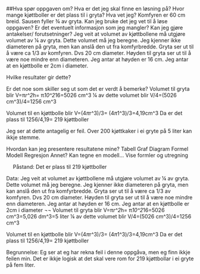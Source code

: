 ##Hva spør oppgaven om? 
Hva er det jeg skal finne en løsning på? 	Hvor mange kjøttboller er det plass til i gryta?
Hva vet jeg?	Komfyren er 60 cm breid. 
Sausen fyller ¾ av gryta.
Kan jeg bruke det jeg vet til å løse oppgaven? 
Er det eventuelt informasjon som jeg mangler? 
Kan jeg gjøre antakelser/ forutsetninger?
 	Jeg veit at volumet av kjøttbollene må utgjøre volumet av ¼ av gryta. Dette volumet må jeg beregne.
Jeg kjenner ikke diameteren på gryta, men kan anslå den ut fra komfyrbredde. Gryta ser ut til å være ca 1/3 av komfyren. Dvs 20 cm diameter. Høyden til gryta ser ut til å være noe mindre enn diameteren. Jeg antar at høyden er 16 cm.
Jeg antar at en kjøttbolle er 2cm i diameter.

Hvilke resultater gir dette?
 
Er det noe som skiller seg ut som det er verdt å bemerke?	Volumet til gryta blir 
V=π*r^2*h= π*10^2*16=5026 cm^3 
¼ av dette volumet blir V/4=(5026 cm^3)/4=1256 cm^3 

Volumet til en kjøttbolle blir 
V=(4*π*r^3)/3=  (4*π*1^3)/3=4,19cm^3 
Da er det plass til 1256/4,19= 219  kjøttboller 

Jeg ser at dette antagelig er feil. Over 200 kjøttkaker i ei gryte på 5 liter kan ikkje stemme. 

Hvordan kan jeg presentere resultatene mine?
	Tabell
	Graf
	Diagram
	Formel
	Modell 
	Regresjon 
	Annet?	Kan tegne en modell…
Vise formler og utregning

 
Påstand: Det er plass til 219 kjøttboller

Data:
Jeg veit at volumet av kjøttbollene må utgjøre volumet av ¼ av gryta. Dette volumet må jeg beregne.
Jeg kjenner ikke diameteren på gryta, men kan anslå den ut fra komfyrbredde. Gryta ser ut til å være ca 1/3 av komfyren. Dvs 20 cm diameter. Høyden til gryta ser ut til å være noe mindre enn diameteren. Jeg antar at høyden er 16 cm.
Jeg antar at en kjøttbolle er 2cm i diameter
¬¬
Volumet til gryta blir 
V=π*r^2*h= π*10^2*16=5026 cm^3=5,026 dm^3=5 liter 
¼ av dette volumet blir V/4=(5026 cm^3)/4=1256 cm^3 

Volumet til en kjøttbolle blir 
V=(4*π*r^3)/3=  (4*π*1^3)/3=4,19cm^3 
Da er det plass til 1256/4,19= 219  kjøttboller 


Begrunnelse:
Eg ser at eg har rekna feil i denne oppgåva, men eg finn ikkje feilen min. Det er ikkje logisk at det skal vere rom for 219 kjøttbollar i ei gryte på fem liter. 

